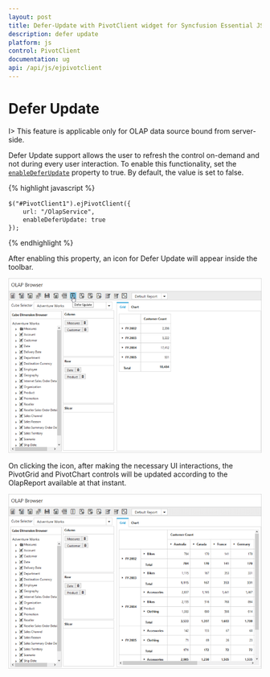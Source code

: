 ```yaml
---
layout: post
title: Defer-Update with PivotClient widget for Syncfusion Essential JS
description: defer update
platform: js
control: PivotClient
documentation: ug
api: /api/js/ejpivotclient
---
```


# Defer Update

I> This feature is applicable only for OLAP data source bound from server-side.

Defer Update support allows the user to refresh the control on-demand and not during every user interaction. To enable this functionality, set the [`enableDeferUpdate`](/api/js/ejpivotclient#members:enabledeferupdate) property to true. By default, the value is set to false.

{% highlight javascript %}

    $("#PivotClient1").ejPivotClient({
        url: "/OlapService",
        enableDeferUpdate: true
    });

{% endhighlight %}

After enabling this property, an icon for Defer Update will appear inside the toolbar.

![Defer update icon in JavaScript pivot client control](Defer-Update_images/Before-defer-update.png)

On clicking the icon, after making the necessary UI interactions, the PivotGrid and PivotChart controls will be updated according to the OlapReport available at that instant.

![Defer update in JavaScript pivot client control](Defer-Update_images/after-defer-update.png)

